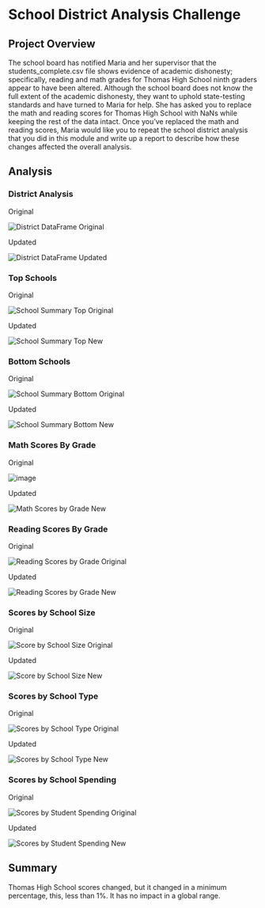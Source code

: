 # School District Analysis Challenge

## Project Overview 
The school board has notified Maria and her supervisor that the students_complete.csv file shows evidence of academic dishonesty; specifically, reading and math grades for Thomas High School ninth graders appear to have been altered. Although the school board does not know the full extent of the academic dishonesty, they want to uphold state-testing standards and have turned to Maria for help. She has asked you to replace the math and reading scores for Thomas High School with NaNs while keeping the rest of the data intact. Once you’ve replaced the math and reading scores, Maria would like you to repeat the school district analysis that you did in this module and write up a report to describe how these changes affected the overall analysis.

## Analysis

### District Analysis

Original

![District DataFrame Original](https://user-images.githubusercontent.com/108365182/182203824-a6a5a340-6710-4fff-af15-01cb4c1453d1.png)

Updated

![District DataFrame Updated](https://user-images.githubusercontent.com/108365182/182203840-287fe3f2-c671-4b25-b945-cf9d658acbc8.png)

### Top Schools

Original

![School Summary Top Original](https://user-images.githubusercontent.com/108365182/182203893-4e296df9-4f7e-4419-a689-8b176d165c73.png)

Updated

![School Summary Top New](https://user-images.githubusercontent.com/108365182/182203935-f9f8a57d-2697-4d96-8529-f883aa953f87.png)

### Bottom Schools

Original

![School Summary Bottom Original](https://user-images.githubusercontent.com/108365182/182204003-a0a1edd2-89c7-4334-87a4-05071b777031.png)

Updated

![School Summary Bottom New](https://user-images.githubusercontent.com/108365182/182204034-9321b93c-18b4-4ebf-8148-104e80a9f878.png)

### Math Scores By Grade

Original

![image](https://user-images.githubusercontent.com/108365182/182205805-35f1565a-1f29-452f-b46f-eae583366fc4.png)


Updated

![Math Scores by Grade New](https://user-images.githubusercontent.com/108365182/182204160-5b34f8fc-0773-494f-9416-46e8de1dd65c.png)

### Reading Scores By Grade

Original

![Reading Scores by Grade Original](https://user-images.githubusercontent.com/108365182/182204272-a0a1df74-0d41-4f23-9148-524572a40ccf.png)

Updated

![Reading Scores by Grade New](https://user-images.githubusercontent.com/108365182/182204423-7a8f6333-8c42-4f21-a452-e45675227b64.png)

### Scores by School Size 

Original

![Score by School Size Original](https://user-images.githubusercontent.com/108365182/182205955-c5ef7fba-93eb-4fa8-b396-ae409d713f87.png)

Updated

![Score by School Size New](https://user-images.githubusercontent.com/108365182/182205979-31a70cc6-fde8-45b9-8828-77fa980ca0c0.png)

### Scores by School Type

Original

![Scores by School Type Original](https://user-images.githubusercontent.com/108365182/182206185-2f56931f-eb8c-45ea-b934-165e1c6d6f78.png)

Updated

![Scores by School Type New](https://user-images.githubusercontent.com/108365182/182206207-002b10fd-f5b9-4da9-b15e-0118724b4d87.png)







### Scores by School Spending

Original

![Scores by Student Spending Original](https://user-images.githubusercontent.com/108365182/182206058-7a986173-1151-42b3-9318-b4ecd96ddaff.png)

Updated

![Scores by Student Spending New](https://user-images.githubusercontent.com/108365182/182206092-4fe28152-04d6-422e-b9c8-eb4cc5adbb77.png)

## Summary

Thomas High School scores changed, but it changed in a minimum percentage, this, less than 1%. It has no impact in a global range.






